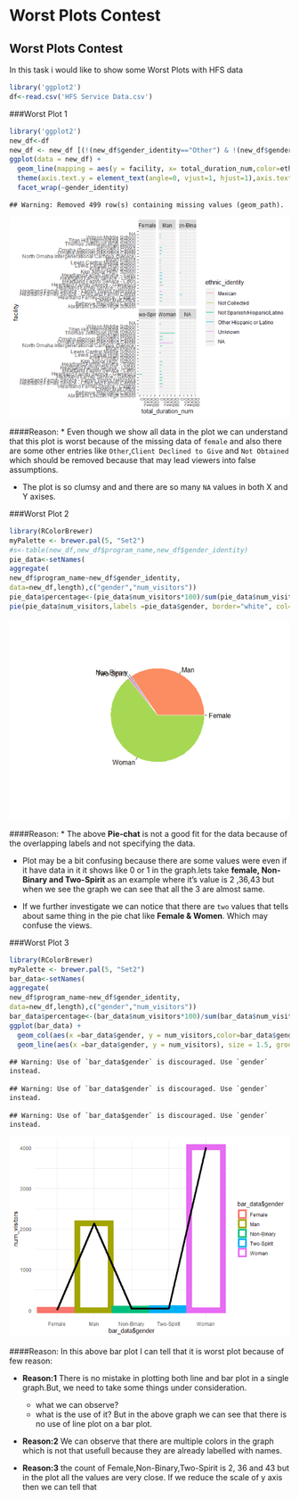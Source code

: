 Worst Plots Contest
================

## Worst Plots Contest

In this task i would like to show some Worst Plots with HFS data

``` r
library('ggplot2')
df<-read.csv('HFS Service Data.csv')
```

###Worst Plot 1

``` r
library('ggplot2')
new_df<-df
new_df <- new_df [(!(new_df$gender_identity=="Other") & !(new_df$gender_identity=="Client Declined to Give")&!(new_df$gender_identity=="Not Obtained")),]
ggplot(data = new_df) + 
  geom_line(mapping = aes(y = facility, x= total_duration_num,color=ethnic_identity)) + 
  theme(axis.text.y = element_text(angle=0, vjust=1, hjust=1),axis.text.x = element_text(angle=90, vjust=1, hjust=1))+
  facet_wrap(~gender_identity)
```

    ## Warning: Removed 499 row(s) containing missing values (geom_path).

![](Worst-PlotsContest_files/figure-gfm/unnamed-chunk-2-1.png)<!-- -->

####Reason: \* Even though we show all data in the plot we can
understand that this plot is worst because of the missing data of
`female` and also there are some other entries like
`Other`,`Client Declined to Give` and `Not Obtained` which should be
removed because that may lead viewers into false assumptions.

-   The plot is so clumsy and and there are so many `NA` values in both
    X and Y axises.

###Worst Plot 2

``` r
library(RColorBrewer)
myPalette <- brewer.pal(5, "Set2")
#s<-table(new_df,new_df$program_name,new_df$gender_identity)
pie_data<-setNames(
aggregate(
new_df$program_name~new_df$gender_identity,
data=new_df,length),c("gender","num_visitors"))
pie_data$percentage<-(pie_data$num_visitors*100)/sum(pie_data$num_visitors)
pie(pie_data$num_visitors,labels =pie_data$gender, border="white", col=myPalette )
```

![](Worst-PlotsContest_files/figure-gfm/unnamed-chunk-3-1.png)<!-- -->

####Reason: \* The above **Pie-chat** is not a good fit for the data
because of the overlapping labels and not specifying the data.

-   Plot may be a bit confusing because there are some values were even
    if it have data in it it shows like 0 or 1 in the graph.lets take
    **female, Non-Binary and Two-Spirit** as an example where it’s value
    is 2 ,36,43 but when we see the graph we can see that all the 3 are
    almost same.

-   If we further investigate we can notice that there are `two` values
    that tells about same thing in the pie chat like **Female & Women**.
    Which may confuse the views.

###Worst Plot 3

``` r
library(RColorBrewer)
myPalette <- brewer.pal(5, "Set2")
bar_data<-setNames(
aggregate(
new_df$program_name~new_df$gender_identity,
data=new_df,length),c("gender","num_visitors"))
bar_data$percentage<-(bar_data$num_visitors*100)/sum(bar_data$num_visitors)
ggplot(bar_data) + 
  geom_col(aes(x =bar_data$gender, y = num_visitors,color=bar_data$gender), size = 5, fill = "white") +theme_minimal() +
  geom_line(aes(x =bar_data$gender, y = num_visitors), size = 1.5, group = 1)
```

    ## Warning: Use of `bar_data$gender` is discouraged. Use `gender` instead.

    ## Warning: Use of `bar_data$gender` is discouraged. Use `gender` instead.

    ## Warning: Use of `bar_data$gender` is discouraged. Use `gender` instead.

![](Worst-PlotsContest_files/figure-gfm/unnamed-chunk-4-1.png)<!-- -->

####Reason: In this above bar plot I can tell that it is worst plot
because of few reason:

-   **Reason:1** There is no mistake in plotting both line and bar plot
    in a single graph.But, we need to take some things under
    consideration.

    -   what we can observe?
    -   what is the use of it? But in the above graph we can see that
        there is no use of line plot on a bar plot.

-   **Reason:2** We can observe that there are multiple colors in the
    graph which is not that usefull because they are already labelled
    with names.

-   **Reason:3** the count of Female,Non-Binary,Two-Spirit is 2, 36 and
    43 but in the plot all the values are very close. If we reduce the
    scale of y axis then we can tell that
